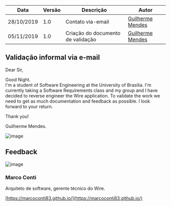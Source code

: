 | Data | Versão | Descrição | Autor |
| --- | --- | --- | --- |
| 28/10/2019 | 1.0 | Contato via-email | [Guilherme Mendes](https://github.com/guilherme-mendes) |
| 05/11/2019 | 1.0 | Criação do documento de validação | [Guilherme Mendes](https://github.com/guilherme-mendes) |


## Validação informal via e-mail

Dear Sir,

Good Night.<br>
I'm a student of Software Engineering at the University of Brasilia. I'm currently taking a Software Requirements class and my group and I have decided to reverse engineer the Wire application. To validate the work we need to get as much documentation and feedback as possible.
I look forward to your return.

Thank you!

Guilherme Mendes.



![image](https://user-images.githubusercontent.com/37874689/68198908-bac50a80-ff9b-11e9-9e98-5685ffb01004.png)

## Feedback

![image](https://user-images.githubusercontent.com/42192251/69800451-0db56a80-11b4-11ea-8e2e-4d03f7c63532.png)



<h3>Marco Conti</h3>
Arquiteto de software, gerente técnico do Wire.</h3>

[https://marcoconti83.github.io/](https://marcoconti83.github.io/)










<!DOCTYPE html>
<html>
<head>
<style src='docs/docs/assets/css/table.css'>
table {
  width: 100%;
}
</style>
<link rel="stylesheet" href="docs/assets/css/table.css">
</head>
</html>
